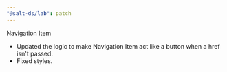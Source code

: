 ```yaml
---
"@salt-ds/lab": patch
---
```


Navigation Item

- Updated the logic to make Navigation Item act like a button when a href isn't passed.
- Fixed styles.
